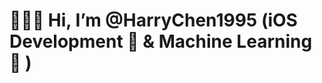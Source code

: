 # 👨🏻‍💻  Hi, I’m @HarryChen1995 (iOS Development 📱 & Machine Learning 🤖 )

<!---
HarryChen1995/HarryChen1995 is a ✨ special ✨ repository because its `README.md` (this file) appears on your GitHub profile.
You can click the Preview link to take a look at your changes.
--->
